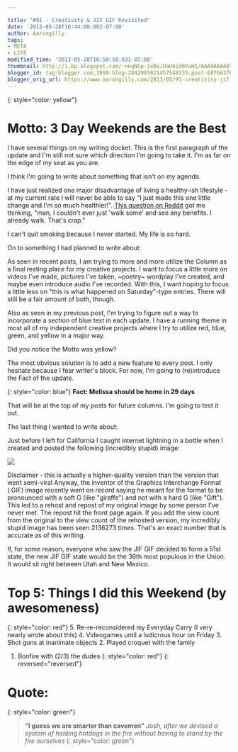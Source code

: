 ```yaml
---

title: "#91 - Creativity & JIF GIF Revisited"
date: '2013-05-28T16:44:00.002-07:00'
author: Aarongilly
tags:
- META
- LIFE
modified_time: '2013-05-28T16:58:58.831-07:00'
thumbnail: http://1.bp.blogspot.com/-nnqNSp-1xDo/UaU6id0YwHI/AAAAAAAA0t0/3GMlgRtnG4I/s72-c/JIFGIF---Higher-Quality.gif
blogger_id: tag:blogger.com,1999:blog-2842965021457548135.post-6876637059417196281
blogger_orig_url: https://www.aarongilly.com/2013/05/91-creativity-jif-gif-revisited.html
---
```



{: style="color: yellow"}
# Motto: 3 Day Weekends are the Best

I have several things on my writing docket. This is the first paragraph of the update and I'm still not sure which direction I'm going to take it. I'm as far on the edge of my seat as you are.

I think I'm going to write about something that isn't on my agenda.

I have just realized one major disadvantage of living a healthy-ish lifestyle - at my current rate I will never be able to say "I just made this one little change and I'm so much healthier!". [This question on Reddit](http://www.reddit.com/r/AskReddit/comments/1f6yuw/what_is_one_small_lifestyle_change_you_can_do_to/) got me thinking, "man, I couldn't ever just 'walk some' and see any benefits. I already walk. That's crap." 

I can't quit smoking because I never started. My life is so hard.

On to something I had planned to write about: 

As seen in recent posts, I am trying to more and more utilize the Column as a final resting place for my creative projects. I want to focus a little more on videos I've made, pictures I've taken, ~poetry~ wordplay I've created, and maybe even introduce audio I've recorded. With this, I want hoping to focus a little less on "this is what happened on Saturday"-type entries. There will still be a fair amount of both, though.

Also as seen in my previous post, I'm trying to figure out a way to incorporate a section of blue text in each update. I have a running theme in most all of my independent creative projects where I try to utilize red, blue, green, and yellow in a major way. 

Did you notice the Motto was yellow?

The most obvious solution is to add a new feature to every post. I only hesitate because I fear writer's block. For now, I'm going to (re)introduce the Fact of the update.

{: style="color: blue"}
**Fact: Melissa should be home in 29 days**

That will be at the top of my posts for future columns. I'm going to test it out.

The last thing I wanted to write about: 

Just before I left for California I caught internet lightning in a bottle when I created and posted the following (incredibly stupid) image:

![](http://1.bp.blogspot.com/-nnqNSp-1xDo/UaU6id0YwHI/AAAAAAAA0t0/3GMlgRtnG4I/s400/JIFGIF---Higher-Quality.gif)

Disclaimer - this is actually a higher-quality version than the version that went semi-viral
Anyway, the inventor of the Graphics Interchange Format (.GIF) image recently went on record saying he meant for the format to be pronounced with a soft G (like "giraffe") and not with a hard G (like "Gift"). This led to a rehost and repost of my original image by some person I've never met. The repost hit the front page again. If you add the view count from the original to the view count of the rehosted version, my incredibly stupid image has been seen 2136273 times. That's an exact number that is accurate as of this writing.

If, for some reason, everyone who saw the JIF GIF decided to form a 51st state, the new JIF GIF state would be the 36th most populous in the Union. It would sit right between Utah and New Mexico.

# Top 5: Things I did this Weekend (by awesomeness)
{: style="color: red"}
5. Re-re-reconsidered my Everyday Carry (I very nearly wrote about this)
4. Videogames until a ludicrous hour on Friday
3. Shot guns at inanimate objects
2. Played croquet with the family
1. Bonfire with (2/3) the dudes
{: style="color: red"}
{: reversed="reversed"}

# Quote:
{: style="color: green"}
> **“I guess we are smarter than cavemen”**
<cite>Josh, after we devised a system of holding hotdogs in the fire without having to stand by the fire ourselves</cite>
{: style="color: green"}